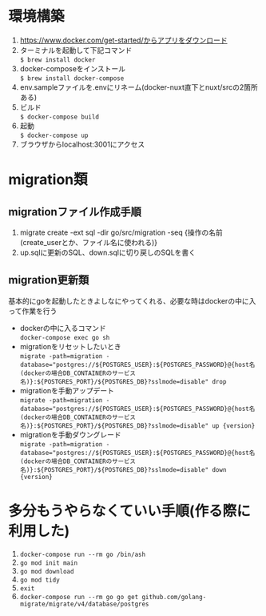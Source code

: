 # 環境構築
1. https://www.docker.com/get-started/からアプリをダウンロード
1. ターミナルを起動して下記コマンド  
  `$ brew install docker`
1. docker-composeをインストール  
  `$ brew install docker-compose`
1. env.sampleファイルを.envにリネーム(docker-nuxt直下とnuxt/srcの2箇所ある)
1. ビルド  
  `$ docker-compose build`
1. 起動  
  `$ docker-compose up`
1. ブラウザからlocalhost:3001にアクセス  


# migration類
## migrationファイル作成手順
1. migrate create -ext sql -dir go/src/migration -seq {操作の名前(create_userとか、ファイル名に使われる)}
1. up.sqlに更新のSQL、down.sqlに切り戻しのSQLを書く

## migration更新類
基本的にgoを起動したときよしなにやってくれる、必要な時はdockerの中に入って作業を行う
- dockerの中に入るコマンド  
  `docker-compose exec go sh`
- migrationをリセットしたいとき  
  `migrate -path=migration -database="postgres://${POSTGRES_USER}:${POSTGRES_PASSWORD}@{host名(dockerの場合DB_CONTAINERのサービス名)}:${POSTGRES_PORT}/${POSTGRES_DB}?sslmode=disable" drop`
- migrationを手動アップデート  
  `migrate -path=migration -database="postgres://${POSTGRES_USER}:${POSTGRES_PASSWORD}@{host名(dockerの場合DB_CONTAINERのサービス名)}:${POSTGRES_PORT}/${POSTGRES_DB}?sslmode=disable" up {version}`
- migrationを手動ダウングレード  
  `migrate -path=migration -database="postgres://${POSTGRES_USER}:${POSTGRES_PASSWORD}@{host名(dockerの場合DB_CONTAINERのサービス名)}:${POSTGRES_PORT}/${POSTGRES_DB}?sslmode=disable" down {version}`


# 多分もうやらなくていい手順(作る際に利用した)
1. `docker-compose run --rm go /bin/ash`
1. `go mod init main`
1. `go mod download`
1. `go mod tidy`
1. `exit`
1. `docker-compose run --rm go go get github.com/golang-migrate/migrate/v4/database/postgres`
